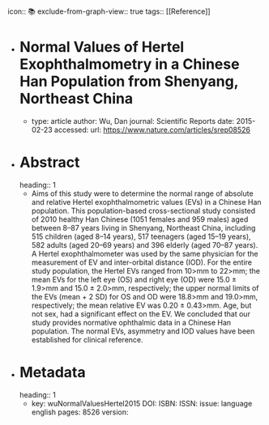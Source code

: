 icon:: 📚
exclude-from-graph-view:: true
tags:: [[Reference]]

- # Normal Values of Hertel Exophthalmometry in a Chinese Han Population from Shenyang, Northeast China
	- type: article
	  author: Wu, Dan
	  journal: Scientific Reports
	  date: 2015-02-23
	  accessed: 
	  url: https://www.nature.com/articles/srep08526
- # Abstract
  heading:: 1
	- Aims of this study were to determine the normal range of absolute and relative Hertel exophthalmometric values (EVs) in a Chinese Han population. This population-based cross-sectional study consisted of 2010 healthy Han Chinese (1051 females and 959 males) aged between 8–87 years living in Shenyang, Northeast China, including 515 children (aged 8–14 years), 517 teenagers (aged 15–19 years), 582 adults (aged 20–69 years) and 396 elderly (aged 70–87 years). A Hertel exophthalmometer was used by the same physician for the measurement of EV and inter-orbital distance (IOD). For the entire study population, the Hertel EVs ranged from 10>mm to 22>mm; the mean EVs for the left eye (OS) and right eye (OD) were 15.0 ± 1.9>mm and 15.0 ± 2.0>mm, respectively; the upper normal limits of the EVs (mean + 2 SD) for OS and OD were 18.8>mm and 19.0>mm, respectively; the mean relative EV was 0.20 ± 0.43>mm. Age, but not sex, had a significant effect on the EV. We concluded that our study provides normative ophthalmic data in a Chinese Han population. The normal EVs, asymmetry and IOD values have been established for clinical reference.
- # Metadata
  heading:: 1
	- key: wuNormalValuesHertel2015
	  DOI: 
	  ISBN: 
	  ISSN: 
	  issue: 
	  language english
	  pages: 8526
	  version: